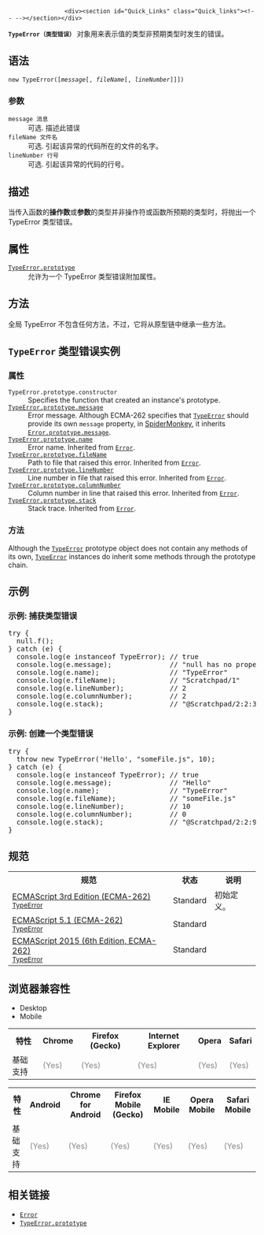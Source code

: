 
                
                  
                    <div><section id="Quick_Links" class="Quick_links"><!-- --></section></div>

<p><code><strong>TypeError&#xFF08;&#x7C7B;&#x578B;&#x9519;&#x8BEF;&#xFF09;</strong></code>&#xA0;&#x5BF9;&#x8C61;&#x7528;&#x6765;&#x8868;&#x793A;&#x503C;&#x7684;&#x7C7B;&#x578B;&#x975E;&#x9884;&#x671F;&#x7C7B;&#x578B;&#x65F6;&#x53D1;&#x751F;&#x7684;&#x9519;&#x8BEF;&#x3002;</p>

<h2 name="Syntax" id="Syntax">&#x8BED;&#x6CD5;</h2>

<pre class="syntaxbox"><code>new TypeError([<var>message</var>[, <var>fileName</var>[, <var>lineNumber</var>]]])</code></pre>

<h3 name="Parameters" id="Parameters">&#x53C2;&#x6570;</h3>

<dl>
 <dt><code>message &#x6D88;&#x606F;</code></dt>
 <dd>&#x53EF;&#x9009;. &#x63CF;&#x8FF0;&#x6B64;&#x9519;&#x8BEF;</dd>
 <dt><code>fileName &#x6587;&#x4EF6;&#x540D;</code> <span title="This API has not been standardized."><i class="icon-warning-sign"> </i></span></dt>
 <dd>&#x53EF;&#x9009;. &#x5F15;&#x8D77;&#x8BE5;&#x5F02;&#x5E38;&#x7684;&#x4EE3;&#x7801;&#x6240;&#x5728;&#x7684;&#x6587;&#x4EF6;&#x7684;&#x540D;&#x5B57;&#x3002;</dd>
 <dt><code>lineNumber &#x884C;&#x53F7;</code> <span title="This API has not been standardized."><i class="icon-warning-sign"> </i></span></dt>
 <dd>&#x53EF;&#x9009;. &#x5F15;&#x8D77;&#x8BE5;&#x5F02;&#x5E38;&#x7684;&#x4EE3;&#x7801;&#x7684;&#x884C;&#x53F7;&#x3002;</dd>
</dl>

<h2 name="Description" id="Description">&#x63CF;&#x8FF0;</h2>

<p>&#x5F53;&#x4F20;&#x5165;&#x51FD;&#x6570;&#x7684;<strong>&#x64CD;&#x4F5C;&#x6570;</strong>&#x6216;<strong>&#x53C2;&#x6570;</strong>&#x7684;&#x7C7B;&#x578B;&#x5E76;&#x975E;&#x64CD;&#x4F5C;&#x7B26;&#x6216;&#x51FD;&#x6570;&#x6240;&#x9884;&#x671F;&#x7684;&#x7C7B;&#x578B;&#x65F6;&#xFF0C;&#x5C06;&#x629B;&#x51FA;&#x4E00;&#x4E2A; TypeError &#x7C7B;&#x578B;&#x9519;&#x8BEF;&#x3002;</p>

<h2 name="Properties" id="Properties">&#x5C5E;&#x6027;</h2>

<dl>
 <dt><a href="/zh-CN/docs/Web/JavaScript/Reference/Global_Objects/TypeError/prototype" title="The TypeError.prototype property represents the prototype for the TypeError constructor."><code>TypeError.prototype</code></a></dt>
 <dd>&#x5141;&#x8BB8;&#x4E3A;&#x4E00;&#x4E2A; TypeError &#x7C7B;&#x578B;&#x9519;&#x8BEF;&#x9644;&#x52A0;&#x5C5E;&#x6027;&#x3002;</dd>
</dl>

<h2 name="Methods" id="Methods">&#x65B9;&#x6CD5;</h2>

<p>&#x5168;&#x5C40; TypeError &#x4E0D;&#x5305;&#x542B;&#x4EFB;&#x4F55;&#x65B9;&#x6CD5;&#xFF0C;&#x4E0D;&#x8FC7;&#xFF0C;&#x5B83;&#x5C06;&#x4ECE;&#x539F;&#x578B;&#x94FE;&#x4E2D;&#x7EE7;&#x627F;&#x4E00;&#x4E9B;&#x65B9;&#x6CD5;&#x3002;</p>

<h2 name="TypeError_instances" id="TypeError_instances"><code>TypeError</code>&#xA0;&#x7C7B;&#x578B;&#x9519;&#x8BEF;&#x5B9E;&#x4F8B;</h2>

<h3 name="Properties_of_TypeError_instances" id="Properties_of_TypeError_instances">&#x5C5E;&#x6027;</h3>

<div><dl><dt><code>TypeError.prototype.constructor</code></dt>
 <dd>Specifies the function that created an instance&apos;s prototype.</dd>
 <dt><a href="/zh-CN/docs/Web/JavaScript/Reference/Global_Objects/Error/message" title="message &#x5C5E;&#x6027;&#x662F;&#x6709;&#x5173;&#x9519;&#x8BEF;&#x4FE1;&#x606F;&#xFF0C;&#x4EBA;&#x7C7B;&#x6613;&#x8BFB;&#x7684;&#xFF08;human-readable&#xFF09;&#x63CF;&#x8FF0;&#x3002;"><code>TypeError.prototype.message</code></a></dt>
 <dd>Error message. Although ECMA-262 specifies that <a href="/zh-CN/docs/Web/JavaScript/Reference/Global_Objects/TypeError" title="TypeError&#xFF08;&#x7C7B;&#x578B;&#x9519;&#x8BEF;&#xFF09;&#xA0;&#x5BF9;&#x8C61;&#x7528;&#x6765;&#x8868;&#x793A;&#x503C;&#x7684;&#x7C7B;&#x578B;&#x975E;&#x9884;&#x671F;&#x7C7B;&#x578B;&#x65F6;&#x53D1;&#x751F;&#x7684;&#x9519;&#x8BEF;&#x3002;"><code>TypeError</code></a> should provide its own <code>message</code> property, in <a href="/en-US/docs/Mozilla/Projects/SpiderMonkey">SpiderMonkey</a>, it inherits <a href="/zh-CN/docs/Web/JavaScript/Reference/Global_Objects/Error/message" title="message &#x5C5E;&#x6027;&#x662F;&#x6709;&#x5173;&#x9519;&#x8BEF;&#x4FE1;&#x606F;&#xFF0C;&#x4EBA;&#x7C7B;&#x6613;&#x8BFB;&#x7684;&#xFF08;human-readable&#xFF09;&#x63CF;&#x8FF0;&#x3002;"><code>Error.prototype.message</code></a>.</dd>
 <dt><a href="/zh-CN/docs/Web/JavaScript/Reference/Global_Objects/Error/name" title="name&#xA0;&#x5C5E;&#x6027;&#x8868;&#x793A;error&#x7C7B;&#x578B;&#x7684;&#x540D;&#x79F0;.&#x521D;&#x59CB;&#x503C;&#x4E3A;&quot;Error&quot;."><code>TypeError.prototype.name</code></a></dt>
 <dd>Error name. Inherited from <a href="/zh-CN/docs/Web/JavaScript/Reference/Global_Objects/Error" title="&#x521B;&#x5EFA;&#x4E00;&#x4E2A;error&#x5BF9;&#x8C61;&#x3002;&#x5F53;&#x53D1;&#x751F;&#x8FD0;&#x884C;&#x65F6;&#x5F02;&#x5E38;&#x65F6;,&#x5176;&#x5B9E;&#x4F8B;&#x4F1A;&#x88AB;&#x629B;&#x51FA;.Error&#x5BF9;&#x8C61;&#x53EF;&#x4F5C;&#x4E3A;&#x7528;&#x6237;&#x81EA;&#x5B9A;&#x4E49;&#x5F02;&#x5E38;&#x7684;&#x57FA;&#x5BF9;&#x8C61;.&#x4E0B;&#x9762;&#x662F;&#x5173;&#x4E8E;&#x6807;&#x51C6;&#x5185;&#x7F6E;error&#x7C7B;&#x578B;&#x7684;&#x8BF4;&#x660E;."><code>Error</code></a>.</dd>
 <dt><a href="/zh-CN/docs/Web/JavaScript/Reference/Global_Objects/Error/fileName" class="new" title="&#x6B64;&#x9875;&#x9762;&#x4ECD;&#x672A;&#x88AB;&#x672C;&#x5730;&#x5316;, &#x671F;&#x5F85;&#x60A8;&#x7684;&#x7FFB;&#x8BD1;!"><code>TypeError.prototype.fileName</code></a></dt>
 <dd>Path to file that raised this error. Inherited from <a href="/zh-CN/docs/Web/JavaScript/Reference/Global_Objects/Error" title="&#x521B;&#x5EFA;&#x4E00;&#x4E2A;error&#x5BF9;&#x8C61;&#x3002;&#x5F53;&#x53D1;&#x751F;&#x8FD0;&#x884C;&#x65F6;&#x5F02;&#x5E38;&#x65F6;,&#x5176;&#x5B9E;&#x4F8B;&#x4F1A;&#x88AB;&#x629B;&#x51FA;.Error&#x5BF9;&#x8C61;&#x53EF;&#x4F5C;&#x4E3A;&#x7528;&#x6237;&#x81EA;&#x5B9A;&#x4E49;&#x5F02;&#x5E38;&#x7684;&#x57FA;&#x5BF9;&#x8C61;.&#x4E0B;&#x9762;&#x662F;&#x5173;&#x4E8E;&#x6807;&#x51C6;&#x5185;&#x7F6E;error&#x7C7B;&#x578B;&#x7684;&#x8BF4;&#x660E;."><code>Error</code></a>.</dd>
 <dt><a href="/zh-CN/docs/Web/JavaScript/Reference/Global_Objects/Error/lineNumber" class="new" title="&#x6B64;&#x9875;&#x9762;&#x4ECD;&#x672A;&#x88AB;&#x672C;&#x5730;&#x5316;, &#x671F;&#x5F85;&#x60A8;&#x7684;&#x7FFB;&#x8BD1;!"><code>TypeError.prototype.lineNumber</code></a></dt>
 <dd>Line number in file that raised this error. Inherited from <a href="/zh-CN/docs/Web/JavaScript/Reference/Global_Objects/Error" title="&#x521B;&#x5EFA;&#x4E00;&#x4E2A;error&#x5BF9;&#x8C61;&#x3002;&#x5F53;&#x53D1;&#x751F;&#x8FD0;&#x884C;&#x65F6;&#x5F02;&#x5E38;&#x65F6;,&#x5176;&#x5B9E;&#x4F8B;&#x4F1A;&#x88AB;&#x629B;&#x51FA;.Error&#x5BF9;&#x8C61;&#x53EF;&#x4F5C;&#x4E3A;&#x7528;&#x6237;&#x81EA;&#x5B9A;&#x4E49;&#x5F02;&#x5E38;&#x7684;&#x57FA;&#x5BF9;&#x8C61;.&#x4E0B;&#x9762;&#x662F;&#x5173;&#x4E8E;&#x6807;&#x51C6;&#x5185;&#x7F6E;error&#x7C7B;&#x578B;&#x7684;&#x8BF4;&#x660E;."><code>Error</code></a>.</dd>
 <dt><a href="/zh-CN/docs/Web/JavaScript/Reference/Global_Objects/Error/columnNumber" class="new" title="&#x6B64;&#x9875;&#x9762;&#x4ECD;&#x672A;&#x88AB;&#x672C;&#x5730;&#x5316;, &#x671F;&#x5F85;&#x60A8;&#x7684;&#x7FFB;&#x8BD1;!"><code>TypeError.prototype.columnNumber</code></a></dt>
 <dd>Column number in line that raised this error. Inherited from <a href="/zh-CN/docs/Web/JavaScript/Reference/Global_Objects/Error" title="&#x521B;&#x5EFA;&#x4E00;&#x4E2A;error&#x5BF9;&#x8C61;&#x3002;&#x5F53;&#x53D1;&#x751F;&#x8FD0;&#x884C;&#x65F6;&#x5F02;&#x5E38;&#x65F6;,&#x5176;&#x5B9E;&#x4F8B;&#x4F1A;&#x88AB;&#x629B;&#x51FA;.Error&#x5BF9;&#x8C61;&#x53EF;&#x4F5C;&#x4E3A;&#x7528;&#x6237;&#x81EA;&#x5B9A;&#x4E49;&#x5F02;&#x5E38;&#x7684;&#x57FA;&#x5BF9;&#x8C61;.&#x4E0B;&#x9762;&#x662F;&#x5173;&#x4E8E;&#x6807;&#x51C6;&#x5185;&#x7F6E;error&#x7C7B;&#x578B;&#x7684;&#x8BF4;&#x660E;."><code>Error</code></a>.</dd>
 <dt><a href="/zh-CN/docs/Web/JavaScript/Reference/Global_Objects/Error/stack" class="new" title="&#x6B64;&#x9875;&#x9762;&#x4ECD;&#x672A;&#x88AB;&#x672C;&#x5730;&#x5316;, &#x671F;&#x5F85;&#x60A8;&#x7684;&#x7FFB;&#x8BD1;!"><code>TypeError.prototype.stack</code></a></dt>
 <dd>Stack trace. Inherited from <a href="/zh-CN/docs/Web/JavaScript/Reference/Global_Objects/Error" title="&#x521B;&#x5EFA;&#x4E00;&#x4E2A;error&#x5BF9;&#x8C61;&#x3002;&#x5F53;&#x53D1;&#x751F;&#x8FD0;&#x884C;&#x65F6;&#x5F02;&#x5E38;&#x65F6;,&#x5176;&#x5B9E;&#x4F8B;&#x4F1A;&#x88AB;&#x629B;&#x51FA;.Error&#x5BF9;&#x8C61;&#x53EF;&#x4F5C;&#x4E3A;&#x7528;&#x6237;&#x81EA;&#x5B9A;&#x4E49;&#x5F02;&#x5E38;&#x7684;&#x57FA;&#x5BF9;&#x8C61;.&#x4E0B;&#x9762;&#x662F;&#x5173;&#x4E8E;&#x6807;&#x51C6;&#x5185;&#x7F6E;error&#x7C7B;&#x578B;&#x7684;&#x8BF4;&#x660E;."><code>Error</code></a>.</dd>
</dl></div>

<h3 name="Methods_of_TypeError_instances" id="Methods_of_TypeError_instances">&#x65B9;&#x6CD5;</h3>

<div><p>Although the <a href="/zh-CN/docs/Web/JavaScript/Reference/Global_Objects/TypeError" title="TypeError&#xFF08;&#x7C7B;&#x578B;&#x9519;&#x8BEF;&#xFF09;&#xA0;&#x5BF9;&#x8C61;&#x7528;&#x6765;&#x8868;&#x793A;&#x503C;&#x7684;&#x7C7B;&#x578B;&#x975E;&#x9884;&#x671F;&#x7C7B;&#x578B;&#x65F6;&#x53D1;&#x751F;&#x7684;&#x9519;&#x8BEF;&#x3002;"><code>TypeError</code></a> prototype object does not contain any methods of its own, <a href="/zh-CN/docs/Web/JavaScript/Reference/Global_Objects/TypeError" title="TypeError&#xFF08;&#x7C7B;&#x578B;&#x9519;&#x8BEF;&#xFF09;&#xA0;&#x5BF9;&#x8C61;&#x7528;&#x6765;&#x8868;&#x793A;&#x503C;&#x7684;&#x7C7B;&#x578B;&#x975E;&#x9884;&#x671F;&#x7C7B;&#x578B;&#x65F6;&#x53D1;&#x751F;&#x7684;&#x9519;&#x8BEF;&#x3002;"><code>TypeError</code></a> instances do inherit some methods through the prototype chain.</p></div>

<h2 name="Examples" id="Examples">&#x793A;&#x4F8B;</h2>

<h3 name="Example:_Catch_an_TypeError" id="Example:_Catch_an_TypeError">&#x793A;&#x4F8B;: &#x6355;&#x83B7;&#x7C7B;&#x578B;&#x9519;&#x8BEF;</h3>

<pre class="brush: js">try {
  null.f();
} catch (e) {
  console.log(e instanceof TypeError); // true
  console.log(e.message);              // &quot;null has no properties&quot;
  console.log(e.name);                 // &quot;TypeError&quot;
  console.log(e.fileName);             // &quot;Scratchpad/1&quot;
  console.log(e.lineNumber);           // 2
  console.log(e.columnNumber);         // 2
  console.log(e.stack);                // &quot;@Scratchpad/2:2:3\n&quot;
}
</pre>

<h3 name="Example:_Create_an_TypeError" id="Example:_Create_an_TypeError">&#x793A;&#x4F8B;: &#x521B;&#x5EFA;&#x4E00;&#x4E2A;&#x7C7B;&#x578B;&#x9519;&#x8BEF;</h3>

<pre class="brush: js">try {
  throw new TypeError(&apos;Hello&apos;, &quot;someFile.js&quot;, 10);
} catch (e) {
  console.log(e instanceof TypeError); // true
  console.log(e.message);              // &quot;Hello&quot;
  console.log(e.name);                 // &quot;TypeError&quot;
  console.log(e.fileName);             // &quot;someFile.js&quot;
  console.log(e.lineNumber);           // 10
  console.log(e.columnNumber);         // 0
  console.log(e.stack);                // &quot;@Scratchpad/2:2:9\n&quot;
}
</pre>

<h2 id="&#x89C4;&#x8303;">&#x89C4;&#x8303;</h2>

<table class="standard-table">
 <tbody>
  <tr>
   <th scope="col">&#x89C4;&#x8303;</th>
   <th scope="col">&#x72B6;&#x6001;</th>
   <th scope="col">&#x8BF4;&#x660E;</th>
  </tr>
  <tr>
   <td><a href="http://www.ecma-international.org/publications/files/ECMA-ST-ARCH/ECMA-262,%203rd%20edition,%20December%201999.pdf#sec-15.11.6.5" class="external" lang="en" hreflang="en">ECMAScript 3rd Edition (ECMA-262)<br><small lang="zh-CN">TypeError</small></a></td>
   <td><span class="spec-Standard">Standard</span></td>
   <td>&#x521D;&#x59CB;&#x5B9A;&#x4E49;&#x3002;</td>
  </tr>
  <tr>
   <td><a href="http://www.ecma-international.org/ecma-262/5.1/#sec-15.11.6.5" class="external" lang="en" hreflang="en">ECMAScript 5.1 (ECMA-262)<br><small lang="zh-CN">TypeError</small></a></td>
   <td><span class="spec-Standard">Standard</span></td>
   <td>&#xA0;</td>
  </tr>
  <tr>
   <td><a href="http://www.ecma-international.org/ecma-262/6.0/#sec-native-error-types-used-in-this-standard-typeerror" class="external" lang="en" hreflang="en">ECMAScript 2015 (6th Edition, ECMA-262)<br><small lang="zh-CN">TypeError</small></a></td>
   <td><span class="spec-Standard">Standard</span></td>
   <td>&#xA0;</td>
  </tr>
 </tbody>
</table>

<h2 id="&#x6D4F;&#x89C8;&#x5668;&#x517C;&#x5BB9;&#x6027;">&#x6D4F;&#x89C8;&#x5668;&#x517C;&#x5BB9;&#x6027;</h2>

<div><div class="htab"> 
    <a name="AutoCompatibilityTable" id="AutoCompatibilityTable"></a> 
    <ul> 
        <li class="selected"><a>Desktop</a></li> 
        <li><a>Mobile</a></li> 
    </ul> 
</div></div>

<div id="compat-desktop">
<table class="compat-table">
 <tbody>
  <tr>
   <th>&#x7279;&#x6027;</th>
   <th>Chrome</th>
   <th>Firefox (Gecko)</th>
   <th>Internet Explorer</th>
   <th>Opera</th>
   <th>Safari</th>
  </tr>
  <tr>
   <td>&#x57FA;&#x7840;&#x652F;&#x6301;</td>
   <td><span title="Please update this with the earliest version of support." style="color: #888;">(Yes)</span></td>
   <td><span title="Please update this with the earliest version of support." style="color: #888;">(Yes)</span></td>
   <td><span title="Please update this with the earliest version of support." style="color: #888;">(Yes)</span></td>
   <td><span title="Please update this with the earliest version of support." style="color: #888;">(Yes)</span></td>
   <td><span title="Please update this with the earliest version of support." style="color: #888;">(Yes)</span></td>
  </tr>
 </tbody>
</table>
</div>

<div id="compat-mobile">
<table class="compat-table">
 <tbody>
  <tr>
   <th>&#x7279;&#x6027;</th>
   <th>Android</th>
   <th>Chrome for Android</th>
   <th>Firefox Mobile (Gecko)</th>
   <th>IE Mobile</th>
   <th>Opera Mobile</th>
   <th>Safari Mobile</th>
  </tr>
  <tr>
   <td>&#x57FA;&#x7840;&#x652F;&#x6301;</td>
   <td><span title="Please update this with the earliest version of support." style="color: #888;">(Yes)</span></td>
   <td><span title="Please update this with the earliest version of support." style="color: #888;">(Yes)</span></td>
   <td><span title="Please update this with the earliest version of support." style="color: #888;">(Yes)</span></td>
   <td><span title="Please update this with the earliest version of support." style="color: #888;">(Yes)</span></td>
   <td><span title="Please update this with the earliest version of support." style="color: #888;">(Yes)</span></td>
   <td><span title="Please update this with the earliest version of support." style="color: #888;">(Yes)</span></td>
  </tr>
 </tbody>
</table>
</div>

<h2 id="&#x76F8;&#x5173;&#x94FE;&#x63A5;">&#x76F8;&#x5173;&#x94FE;&#x63A5;</h2>

<ul>
 <li><a href="/zh-CN/docs/Web/JavaScript/Reference/Global_Objects/Error" title="&#x521B;&#x5EFA;&#x4E00;&#x4E2A;error&#x5BF9;&#x8C61;&#x3002;&#x5F53;&#x53D1;&#x751F;&#x8FD0;&#x884C;&#x65F6;&#x5F02;&#x5E38;&#x65F6;,&#x5176;&#x5B9E;&#x4F8B;&#x4F1A;&#x88AB;&#x629B;&#x51FA;.Error&#x5BF9;&#x8C61;&#x53EF;&#x4F5C;&#x4E3A;&#x7528;&#x6237;&#x81EA;&#x5B9A;&#x4E49;&#x5F02;&#x5E38;&#x7684;&#x57FA;&#x5BF9;&#x8C61;.&#x4E0B;&#x9762;&#x662F;&#x5173;&#x4E8E;&#x6807;&#x51C6;&#x5185;&#x7F6E;error&#x7C7B;&#x578B;&#x7684;&#x8BF4;&#x660E;."><code>Error</code></a></li>
 <li><a href="/zh-CN/docs/Web/JavaScript/Reference/Global_Objects/TypeError/prototype" title="The TypeError.prototype property represents the prototype for the TypeError constructor."><code>TypeError.prototype</code></a></li>
</ul>
                  
                
              